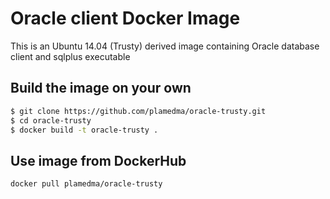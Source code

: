 # Oracle client Docker Image

This is an Ubuntu 14.04 (Trusty) derived image containing Oracle database client and sqlplus executable

## Build the image on your own
```bash
$ git clone https://github.com/plamedma/oracle-trusty.git
$ cd oracle-trusty
$ docker build -t oracle-trusty .
```

## Use image from DockerHub
```bash
docker pull plamedma/oracle-trusty
```
